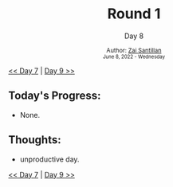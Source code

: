 <div align="center">
  <h1>Round 1</h1>
  <p>Day 8</p>

  <sub>
    Author: <a href="https://github.com/plskz" target="_blank">Zai Santillan</a>
    <br>
    <small>June 8, 2022 - Wednesday</small>
  </sub>
</div>

[<< Day 7](day007.md) | [Day 9 >>](day009.md)

## Today's Progress:

- None.

## Thoughts:

- unproductive day.

[<< Day 7](day007.md) | [Day 9 >>](day009.md)
